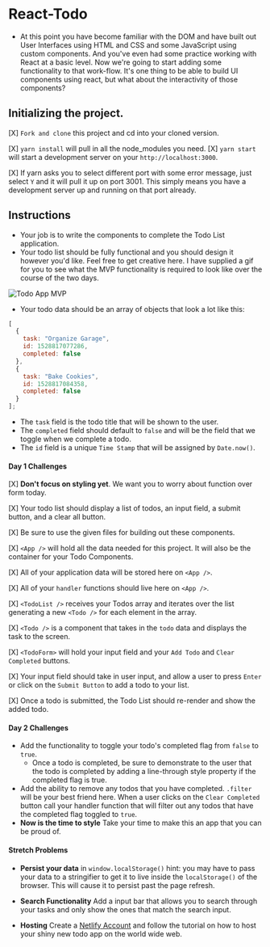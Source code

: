 # React-Todo

- At this point you have become familiar with the DOM and have built out User Interfaces using HTML and CSS and some JavaScript using custom components. And you've even had some practice working with React at a basic level. Now we're going to start adding some functionality to that work-flow. It's one thing to be able to build UI components using react, but what about the interactivity of those components?

## Initializing the project.

[X] `Fork and clone` this project and cd into your cloned version.

[X] `yarn install` will pull in all the node_modules you need.
[X] `yarn start` will start a development server on your `http://localhost:3000`.

[X] If yarn asks you to select different port with some error message, just select `Y` and it will pull it up on port 3001. This simply means you have a development server up and running on that port already.

## Instructions

- Your job is to write the components to complete the Todo List application.
- Your todo list should be fully functional and you should design it however you'd like. Feel free to get creative here. I have supplied a gif for you to see what the MVP functionality is required to look like over the course of the two days.

![Todo App MVP](todo.gif)

- Your todo data should be an array of objects that look a lot like this:

```js
[
  {
    task: "Organize Garage",
    id: 1528817077286,
    completed: false
  },
  {
    task: "Bake Cookies",
    id: 1528817084358,
    completed: false
  }
];
```

- The `task` field is the todo title that will be shown to the user.
- The `completed` field should default to `false` and will be the field that we toggle when we complete a todo.
- The `id` field is a unique `Time Stamp` that will be assigned by `Date.now()`.

#### Day 1 Challenges

[X] **Don't focus on styling yet**. We want you to worry about function over form today.

[X] Your todo list should display a list of todos, an input field, a submit button, and a clear all button.

[X] Be sure to use the given files for building out these components.

[X] `<App />` will hold all the data needed for this project. It will also be the container for your Todo Components.

[X] All of your application data will be stored here on `<App />`.

[X] All of your `handler` functions should live here on `<App />`.

[X] `<TodoList />` receives your Todos array and iterates over the list generating a new `<Todo />` for each element in the array.

[X] `<Todo />` is a component that takes in the `todo` data and displays the task to the screen.

[X] `<TodoForm>` will hold your input field and your `Add Todo` and `Clear Completed` buttons.

[X] Your input field should take in user input, and allow a user to press `Enter` or click on the `Submit Button` to add a todo to your list.

[X] Once a todo is submitted, the Todo List should re-render and show the added todo.

#### Day 2 Challenges

- Add the functionality to toggle your todo's completed flag from `false` to `true`.
  - Once a todo is completed, be sure to demonstrate to the user that the todo is completed by adding a line-through style property if the completed flag is true.
- Add the ability to remove any todos that you have completed. `.filter` will be your best friend here. When a user clicks on the `Clear Completed` button call your handler function that will filter out any todos that have the completed flag toggled to `true`.
- **Now is the time to style** Take your time to make this an app that you can be proud of.

#### Stretch Problems

- **Persist your data** in `window.localStorage()` hint: you may have to pass your data to a stringifier to get it to live inside the `localStorage()` of the browser. This will cause it to persist past the page refresh.

- **Search Functionality** Add a input bar that allows you to search through your tasks and only show the ones that match the search input.

- **Hosting** Create a [Netlify Account](https://www.netlify.com/) and follow the tutorial on how to host your shiny new todo app on the world wide web.
